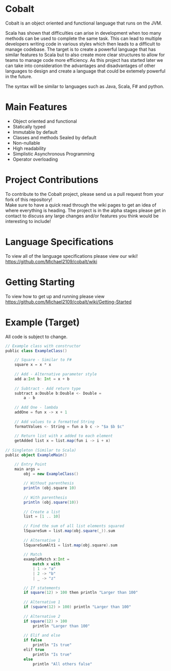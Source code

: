 # Cobalt

Cobalt is an object oriented and functional language that runs on the JVM.

Scala has shown that difficulties can arise in development when too many methods can be used to complete the same task. This can lead to multiple developers writing code in various styles which then leads to a difficult to manage codebase. The target is to create a powerful language that has similar features to Scala but to also create more clear structures to allow for teams to manage code more efficiency. As this project has started later we can take into consideration the advantages and disadvantages of other languages to design and create a language that could be extemely powerful in the future. 

The syntax will be similar to languages such as Java, Scala, F# and python.  

# Main Features
* Object oriented and functional  
* Statically typed
* Immutable by default
* Classes and methods Sealed by default
* Non-nullable
* High readability    
* Simplistic Asynchronous Programming  
* Operator overloading

# Project Contributions
To contribute to the Cobalt project, please send us a pull request from your fork of this repository!  
Make sure to have a quick read through the wiki pages to get an idea of where everything is heading. The project is in the alpha stages please get in contact to discuss any large changes and/or features you think would be interesting to include!

# Language Specifications
To view all of the language specifications please view our wiki!  
https://github.com/Michael2109/cobalt/wiki

# Getting Starting
To view how to get up and running please view  
https://github.com/Michael2109/cobalt/wiki/Getting-Started

# Example (Target)
All code is subject to change. 
```scala
// Example class with constructor
public class ExampleClass()

    // Square - Similar to F#
    square x = x * x
    
    // Add - Alternative parameter style
    add a:Int b: Int = x + b
    
    // Subtract - Add return type
    subtract a:Double b:Double <- Double = 
        a - b
        
    // Add One - lambda
    addOne = fun x -> x + 1
    
    // Add values to a formatted String
    formatValues <- String = fun a b c -> "$a $b $c"
    
    // Return list with x added to each element
    getAdded list x = list.map(fun i -> i + x)
    
// Singleton (Similar to Scala)
public object ExampleMain()

    // Entry Point
    main args =
        obj = new ExampleClass()
        
        // Without parenthesis
        println (obj.square 10)
        
        // With parenthesis
        println (obj.square(10))
        
        // Create a list
        list = [1 .. 10]
        
        // Find the sum of all list elements squared
        lSquareSum = list.map(obj.square(_)).sum
        
        // Alternative 1
        lSquareSumAlt1 = list.map(obj.square).sum
            
        // Match 
        exampleMatch x:Int = 
            match x with
            | 1 -> "a"
            | 2 -> "b"
            | _ -> "z"
        
        // If statements
        if square(12) > 100 then println "Larger than 100"
        
        // Alternative 1
        if (square(12) > 100) println "Larger than 100"
        
        // Alternative 2
        if square(12) > 100
            println "Larger than 100"
            
        // Elif and else
        if false
            println "Is true"
        elif true
            println "Is true"
        else 
            println "All others false"
```

